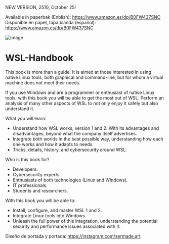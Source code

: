 NEW VERSION, 2510, October 25!

Available in paperbak (Enblish): https://www.amazon.es/dp/B0FW437SNC<br>
Disponible en papel, tapa blanda (español): https://www.amazon.es/dp/B0FW437SNC<br>

![image](https://github.com/ssantosv/WSL-Handbook/assets/16861474/760913f6-1f3b-4478-a367-3a1f024405d3)

# WSL-Handbook
This book is more than a guide. It is aimed at those interested in using native Linux tools, both graphical and command-line, but for whom a virtual machine does not meet their needs.

If you use Windows and are a programmer or enthusiast of native Linux tools, with this book you will be able to get the most out of WSL. Perform an analysis of many other aspects of WSL to not only enjoy it safely but also understand it.

What you will learn:
* Understand how WSL works, version 1 and 2. With its advantages and disadvantages, beyond what the company itself advertises.
* Integrate both worlds in the best possible way, understanding how each one works and how it adapts to needs.
* Tricks, details, history, and cybersecurity around WSL.

Who is this book for?
* Developers.
* Cybersecurity experts.
* Enthusiasts of both technologies (Linux and Windows).
* IT professionals.
* Students and researchers.

With this book you will be able to:
* Install, configure, and master WSL 1 and 2.
* Integrate Linux tools into Windows.
* Unleash the full power of this integration, understanding the potential security and performance issues associated with it.

Diseño de portada y portada: https://instagram.com/sermade.art





